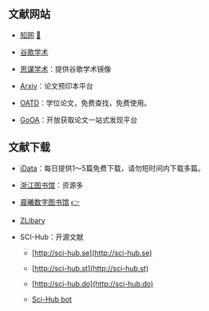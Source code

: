 ## 文献网站

- [知网](https://www.cnki.net/) [🔐](/zy/知网账号.md)

- [谷歌学术](https://scholar.google.com/)

- [思谋学术](https://ac.scmor.com/)：提供谷歌学术镜像

- [Arxiv](https://arxiv.org/)：论文预印本平台

- [OATD](https://oatd.org/)：学位论文，免费查找，免费使用。

- [GoOA](http://gooa.las.ac.cn/)：开放获取论文一站式发现平台

## 文献下载

- [iData](https://www.cn-ki.net/)：每日提供1～5篇免费下载，请勿短时间内下载多篇。

- [浙江图书馆](https://www.zjlib.cn/)：资源多

- [晨曦数字图书馆](https://31sanyi.neocities.org/zwsjk.html) [👉](https://31sanyi.neocities.org/ZW/zw/zw-jx2.html)

- [ZLibary](http://libgen.bban.top/)

- SCI-Hub：开源文献

  - [http://sci-hub.se](http://sci-hub.se)

  - [http://sci-hub.st](http://sci-hub.st)

  - [http://sci-hub.do](http://sci-hub.do)

  - [Sci-Hub bot](https://t.me/scihubot)

